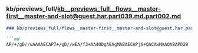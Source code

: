 ### kb/previews_full/kb__previews_full__flows__master-first__master-and-slot@guest.har.part039.md.part002.md

```md
### kb/previews_full/flows__master-first__master-and-slot@guest.har.part039.md (part 002)

```md
AP/+/gD//wAAAAECAP7+/gD//wEA/f3+AA4ODgAEAgMABAECAPj6+QACAwMAAQABAPD29
```

```

```
